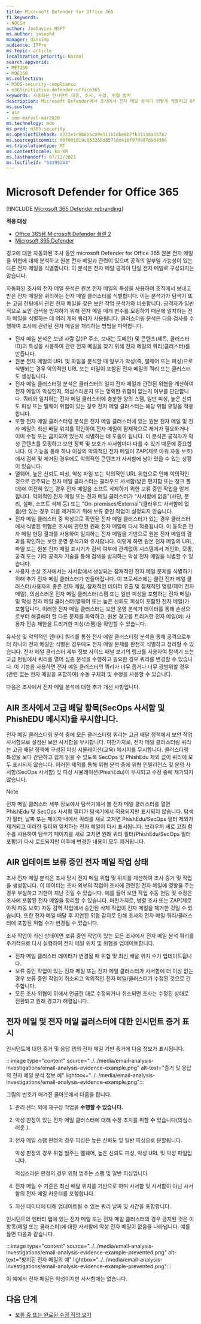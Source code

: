 ```yaml
---
title: Microsoft Defender for Office 365
f1.keywords:
- NOCSH
author: JoeDavies-MSFT
ms.author: josephd
manager: dansimp
audience: ITPro
ms.topic: article
localization_priority: Normal
search.appverid:
- MET150
- MOE150
ms.collection:
- M365-security-compliance
- m365initiative-defender-office365
keywords: 자동화된 인시던트 대응, 조사, 수정, 위협 방지
description: Microsoft Defender에서 조사에서 전자 메일 분석이 어떻게 작동하고 Office 365.
ms.custom:
- air
- seo-marvel-mar2020
ms.technology: mdo
ms.prod: m365-security
ms.openlocfilehash: d222e1c8b6b5ca9e111b1dbe6b7fb31138a157b2
ms.sourcegitcommit: 00f001019c653269d85718d410f970887d904304
ms.translationtype: MT
ms.contentlocale: ko-KR
ms.lasthandoff: 07/12/2021
ms.locfileid: "53395264"
---
```

# <a name="email-analysis-in-investigations-for-microsoft-defender-for-office-365"></a>Microsoft Defender for Office 365

[!INCLUDE [Microsoft 365 Defender rebranding](../includes/microsoft-defender-for-office.md)]

**적용 대상**
- [Office 365용 Microsoft Defender 플랜 2](defender-for-office-365.md)
- [Microsoft 365 Defender](../defender/microsoft-365-defender.md)

경고에 대한 자동화된 조사 동안 microsoft Defender for Office 365 원본 전자 메일을 위협에 대해 분석하고 원본 전자 메일과 관련이 있으며 공격의 일부일 가능성이 있는 다른 전자 메일을 식별합니다. 이 분석은 전자 메일 공격이 단일 전자 메일로 구성되지는 않습니다.

자동화된 조사의 전자 메일 분석은 원본 전자 메일의 특성을 사용하여 조직에서 보내고 받은 전자 메일을 쿼리하는 전자 메일 클러스터를 식별합니다. 이는 분석가가 탐색기 또는 고급 헌팅에서 관련 전자 메일을 찾은 보안 작업 분석가와 비슷합니다. 공격자가 일반적으로 보안 검색을 방지하기 위해 전자 메일 매개 변수를 모핑하기 때문에 일치하는 전자 메일을 식별하는 데 여러 개의 쿼리가 사용됩니다. 클러스터링 분석은 다음 검사를 수행하여 조사에 관련된 전자 메일을 처리하는 방법을 파악합니다.

- 전자 메일 분석은 보낸 사람 값(IP 주소, 보내는 도메인) 및 콘텐츠(제목, 클러스터 ID)의 특성을 사용하여 관련 전자 메일을 찾기 위해 전자 메일의 쿼리(클러스터)를 만듭니다.
- 원본 전자 메일의 URL 및 파일을 분석할 때 일부가 악성(즉, 맬웨어 또는 피싱)으로 식별되는 경우 악의적인 URL 또는 파일이 포함된 전자 메일의 쿼리 또는 클러스터도 생성됩니다.
- 전자 메일 클러스터링 분석은 클러스터의 일치 전자 메일과 관련된 위협을 계산하여 전자 메일이 악성인지, 의심스러운지 또는 명확한 위협이 없는지 여부를 판단합니다. 쿼리와 일치하는 전자 메일 클러스터에 충분한 양의 스팸, 일반 피싱, 높은 신뢰도 피싱 또는 맬웨어 위협이 있는 경우 전자 메일 클러스터는 해당 위협 유형을 적용합니다. 
- 또한 전자 메일 클러스터링 분석은 전자 메일 클러스터에 있는 원본 전자 메일 및 전자 메일의 최신 배달 위치를 확인하여 전자 메일이 잠재적으로 제거가 필요하거나 이미 수정 또는 금지되어 있는지 식별하는 데 도움이 됩니다. 이 분석은 공격자가 악성 콘텐츠를 모핑하고 보안 정책 및 보호가 사서함마다 다를 수 있기 때문에 중요합니다. 이 기능을 통해 하나 이상의 악의적인 전자 메일이 ZAP(제로 아워 자동 보호)에서 검색 및 제거된 경우에도 악의적인 콘텐츠가 사서함에 남아 있을 수 있는 상황이 있습니다.
- 맬웨어, 높은 신뢰도 피싱, 악성 파일 또는 악의적인 URL 위협으로 인해 악의적인 것으로 간주되는 전자 메일 클러스터는 클라우드 사서함(받은 편지함 또는 정크 폴더)에 여전히 있는 경우 전자 메일을 소프트 삭제하기 위한 보류 중인 작업을 얻게 됩니다. 악의적인 전자 메일 또는 전자 메일 클러스터가 "사서함에 없음"(차단, 분리, 실패, 소프트 삭제 등) 또는 "On-premises/External"(클라우드 사서함에 없음)만 있는 경우 이를 제거하기 위해 보류 중인 작업이 설정되지 않습니다.
- 전자 메일 클러스터 중 악성으로 확인된 전자 메일 클러스터가 있는 경우 클러스터에서 식별된 위협은 조사에 관련된 원래 전자 메일에 다시 적용됩니다. 이 동작은 전자 메일 헌팅 결과를 사용하여 일치하는 전자 메일을 기반으로 원본 전자 메일의 결과를 확인하는 보안 운영 분석가와 유사합니다. 이렇게 하면 원본 전자 메일의 URL, 파일 또는 원본 전자 메일 표시기가 검색 여부에 관계없이 시스템에서 개인화, 모핑, 공격 또는 기타 공격자 기술을 통해 검색을 방지하는 악성 전자 메일을 식별할 수 있습니다.
- 사용자 손상 조사에서는 사서함에서 생성되는 잠재적인 전자 메일 문제를 식별하기 위해 추가 전자 메일 클러스터가 만들어집니다. 이 프로세스에는 클린 전자 메일 클러스터(사용자의 좋은 전자 메일, 잠재적인 데이터 유출 및 잠재적인 명령/제어 전자 메일), 의심스러운 전자 메일 클러스터(스팸 또는 일반 피싱을 포함하는 전자 메일) 및 악성 전자 메일 클러스터(맬웨어 또는 높은 신뢰도 피싱이 포함된 전자 메일)가 포함됩니다. 이러한 전자 메일 클러스터는 보안 운영 분석가 데이터를 통해 손상으로부터 해결해야 할 다른 문제를 파악하고, 원본 경고를 트리거한 전자 메일(예: 사용자 전송 제한을 트리거한 피싱/스팸)을 확인할 수 있습니다.

유사성 및 악의적인 엔터티 쿼리를 통한 전자 메일 클러스터링 분석을 통해 공격으로부터 하나의 전자 메일만 식별된 경우에도 전자 메일 문제를 완전히 식별하고 정리할 수 있습니다. 전자 메일 클러스터 세부 정보 사이드 패널 보기의 링크를 사용하여 탐색기 또는 고급 헌팅에서 쿼리를 열어 심층 분석을 수행하고 필요한 경우 쿼리를 변경할 수 있습니다. 이 기능을 사용하면 전자 메일 클러스터의 쿼리가 너무 좁거나 너무 광범위할 경우(관련 없는 전자 메일을 포함하여) 수동 구체화 및 수정을 사용할 수 있습니다.

다음은 조사에서 전자 메일 분석에 대한 추가 개선 사항입니다.

## <a name="air-investigation-ignores-advanced-delivery-items-secops-mailbox-and-phishedu-messages"></a>AIR 조사에서 고급 배달 항목(SecOps 사서함 및 PhishEDU 메시지)을 무시합니다.

전자 메일 클러스터링 분석 중에 모든 클러스터링 쿼리는 고급 배달 정책에서 보안 작업 사서함으로 설정된 보안 사서함을 무시합니다. 마찬가지로, 전자 메일 클러스터링 쿼리는 고급 배달 정책에 구성된 피싱 시뮬레이션(교육) 메시지를 무시합니다. 클러스터링 특성을 보다 간단하고 쉽게 읽을 수 있도록 SecOps 및 PhishEdu 제외 값이 쿼리에 모두 표시되지 않습니다. 이러한 제외를 통해 위협 분석 중에 위협 인텔리전스 및 운영 사서함(SecOps 사서함) 및 피싱 시뮬레이션(PhishEdu)이 무시되고 수정 중에 제거되지 않습니다. 

>[!Note]
>전자 메일 클러스터 세부 정보에서 탐색기에서 볼 전자 메일 클러스터를 열면 PhishEdu 및 SecOps 사서함 필터가 탐색기에서 적용되지만 표시되지 않습니다. 탐색기 필터, 날짜 또는 페이지 내에서 쿼리를 새로 고치면 PhishEdu/SecOps 필터 제외가 제거되고 이러한 필터와 일치하는 전자 메일이 다시 표시됩니다. 브라우저 새로 고침 함수를 사용하여 탐색기 페이지를 새로 고치면 원래 쿼리 필터(PhishEdu/SecOps 필터 포함)가 다시 로드되지만 이후에 변경한 내용이 모두 제거됩니다.
>

## <a name="air-updates-pending-email-action-status"></a>AIR 업데이트 보류 중인 전자 메일 작업 상태

조사 전자 메일 분석은 조사 당시 전자 메일 위협 및 위치를 계산하여 조사 증거 및 작업을 생성합니다. 이 데이터는 조사 외부의 작업이 조사에 관련된 전자 메일에 영향을 주는 경우 부실하고 기한이 지난 것일 수 있습니다. 예를 들어 보안 작업 수동 헌팅 및 수정은 조사에 포함된 전자 메일을 정리할 수 있습니다. 마찬가지로, 병렬 조사 또는 ZAP(제로 아워 자동 보호) 자동 검역 작업에서 승인된 삭제 작업이 전자 메일을 제거한 것일 수 있습니다. 또한 전자 메일 배달 후 지연된 위협 감지로 인해 조사의 전자 메일 쿼리/클러스터에 포함된 위협 수가 변경될 수 있습니다. 

조사 작업이 최신 상태이면 보류 중인 작업이 있는 모든 조사에서 전자 메일 분석 쿼리를 주기적으로 다시 실행하여 전자 메일 위치 및 위협을 업데이트합니다. 

- 전자 메일 클러스터 데이터가 변경될 때 위협 및 최신 배달 위치 수가 업데이트됩니다. 
- 보류 중인 작업이 있는 전자 메일 또는 전자 메일 클러스터가 사서함에 더 이상 없는 경우 보류 중인 작업이 취소되고 악의적인 전자 메일/클러스터가 수정된 것으로 간주합니다.
- 모든 조사 위협이 위에서 언급한 대로 수정되거나 취소되면 조사는 수정된 상태로 전환되고 원래 경고가 해결됩니다.

## <a name="the-display-of-incident-evidence-for-email-and-email-clusters"></a>전자 메일 및 전자 메일 클러스터에 대한 인시던트 증거 표시

인시던트에 대한 증거 및 응답 탭의 전자 메일 기반 증거에 다음 정보가 표시됩니다.

:::image type="content" source="../../media/email-analysis-investigations/email-analysis-evidence-example.png" alt-text="증거 및 응답의 전자 메일 분석 정보 예" lightbox="../../media/email-analysis-investigations/email-analysis-evidence-example.png":::

그림의 번호가 매겨진 콜아웃에서 다음을 합니다.

1. 관리 센터 외에 재구성 작업을 **수행할 수 있습니다.**
2. 악성 판정이 있는 전자 메일 클러스터에 대해 수정 조치를 취할 **수** 있습니다(의심스러운 ). 
3. 전자 메일 스팸 판정의 경우 피싱은 높은 신뢰도 및 일반 피싱으로 분할됩니다.

   악성 판정의 경우 위협 범주는 맬웨어, 높은 신뢰도 피싱, 악성 URL 및 악성 파일입니다.

   의심스러운 판정의 경우 위협 범주는 스팸 및 일반 피싱입니다.

4. 전자 메일 수 기준은 최신 배달 위치를 기반으로 하며 사서함 및 사서함이 아닌 사서함의 전자 메일 카운터를 포함합니다.
5. 최신 데이터에 대해 업데이트될 수 있는 쿼리 날짜 및 시간을 포함합니다.

인시던트의 엔터티  탭에 있는 전자  메일 또는 전자 메일 클러스터의 경우 금지된 것은 이 항목(메일 또는 클러스터)에 대한 사서함에 악성 전자 메일이 없음을 나타냅니다. 예를 들면 다음과 같습니다.

:::image type="content" source="../../media/email-analysis-investigations/email-analysis-evidence-example-prevented.png" alt-text="방지된 전자 메일의 예" lightbox="../../media/email-analysis-investigations/email-analysis-evidence-example-prevented.png":::

이 예에서 전자 메일은 악성이지만 사서함에는 없습니다.

## <a name="next-steps"></a>다음 단계

- [보류 중 또는 완료된 수정 작업 보기](air-review-approve-pending-completed-actions.md)